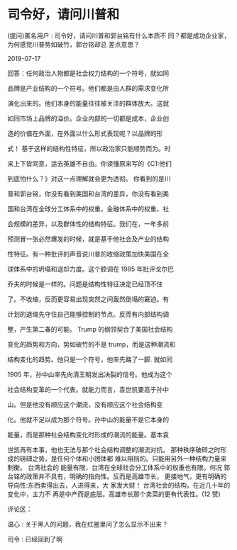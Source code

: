 # 司令好，请问川普和

(提问)匿名用户 : 司令好，请问川普和郭台铭有什么本质不 同？都是成功企业家，为何感觉川普势如破竹，郭台铭却总 差点意思？

2019-07-17

回答：任何政治人物都是社会权力结构的一个符号，就如同

品牌是产业结构的一个符号。他们都是由人群的需求变化所

演化出来的。他们本身的能量往往被关注的群体放大。这就

如同市场上品牌的溢价。企业内部的一切都是成本，企业创

造的价值在外面，在外面以什么形式表现呢？以品牌的形

式！ 基于这样的结构性特征，所以政治家只能顺势而为。时

来上下皆同意，运去英雄不自由。你读懂原来写的《C1:他们

到底怕什么？》对这一点理解就会更为透彻。 你看到的是川

普和郭台铭，你没有看到美国和台湾的差异，你没有看到美

国和台湾在全球分工体系中的权重，金融体系中的权重，社

会规模的差异，以及群体性的结构特征。我们在，一年多前

预测冒一张必然爆发的时候，就是基于他社会及产业的结构

性特征。有一种批评的声音说川普的收缩政策加快美国在全

球体系中的坍塌和退却力度。这个腔调在 1985 年批评戈尔巴

乔夫的时候是一样的。问题是结构性特征决定已经顶不住

了。不收缩，反而更容易出现突然之间轰然倒塌的窘迫。有

计划的退缩先守住自己能够控制的节点。反而有内部结构调

整，产生第二春的可能。 Trump 的纲领契合了美国社会结构

变化的趋势和方向，势如破竹的不是 trump，而是这种潮流和

结构变化的趋势。他只是一个符号，他率先踹了一脚. 就如同

1905 年，孙中山率先向清王朝发出决裂的信号。他成为这个

社会结构变革的一个代表。就能力而言，袁世凯要高于孙中

山。但是他没有顺应这个潮流，没有顺应这个社会结构变

化。他就不足以成为那个符号。孙中山的能量不是它本身的

能量，而是那种社会结构变化时形成的潮流的能量。基本袁

世凯再有本事，他也无法与那个社会结构调整的潮流对抗。 那种秩序破碎之时形成的磅礴之势，是任何个体和小团体都 难以阻挡的。只能用另外一种结构力量来制衡。 台湾社会的 能量有限，台湾在全球社会分工体系中的权重也有限。何况 郭台铭的政策并不具有，明确的指向性。反而是高雄市长， 更接地气，更有明确的导向性:东西卖得出去，人进得来，大 家发大财！ 台湾社会的结构，在近几十年的变化中，主力不 再是中产而是底层。高雄市长那个卖菜的更有代表性。(12 赞)

评论区：

温心 : 关于黑人的问题，我在红圈里问了怎么显示不出来？

司令 : 已经回到了啊